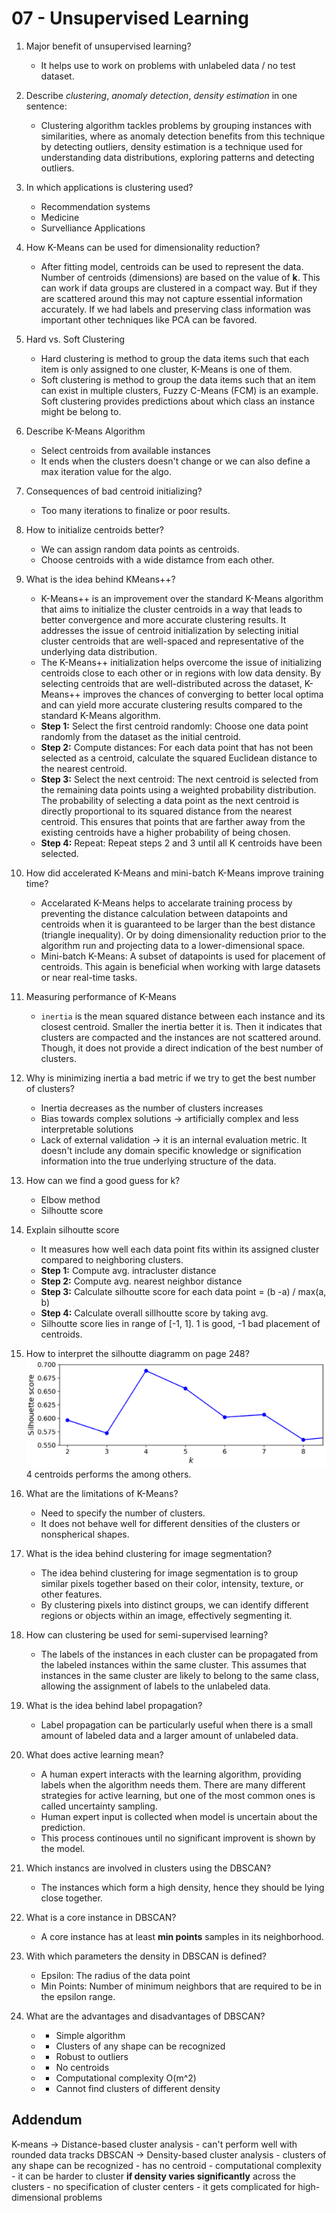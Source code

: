 # 07 - Unsupervised Learning 
1. Major benefit of unsupervised learning?
	- It helps use to work on problems with unlabeled data / no test dataset.

2. Describe _clustering_, _anomaly detection_, _density estimation_ in one sentence:
	- Clustering algorithm tackles problems by grouping instances with similarities, where as anomaly detection benefits from this technique by detecting outliers, density estimation is a technique used for understanding data distributions, exploring patterns and detecting outliers.

3. In which applications is clustering used?
	- Recommendation systems
	- Medicine
	- Survelliance Applications

4. How K-Means can be used for dimensionality reduction?
	- After fitting model, centroids can be used to represent the data. Number of centroids (dimensions) are based on the value of **k**. This can work if data groups are clustered in a compact way. But if they are scattered around this may not capture essential information accurately. If we had labels and preserving class information was important other techniques like PCA can be favored.

5. Hard vs. Soft Clustering
   - Hard clustering is method to group the data items such that each item is only assigned to one cluster, K-Means is one of them.
   - Soft clustering is method to group the data items such that an item can exist in multiple clusters, Fuzzy C-Means (FCM) is an example. Soft clustering provides predictions about which class an instance might be belong to.

6. Describe K-Means Algorithm
   - Select centroids from available instances
   - It ends when the clusters doesn't change or we can also define a max iteration value for the algo.

7. Consequences of bad centroid initializing?
	- Too many iterations to finalize or poor results.

8. How to initialize centroids better?
	- We can assign random data points as centroids.
	- Choose centroids with a wide distamce from each other.

9. What is the idea behind KMeans++?
	- K-Means++ is an improvement over the standard K-Means algorithm that aims to initialize the cluster centroids in a way that leads to better convergence and more accurate clustering results. It addresses the issue of centroid initialization by selecting initial cluster centroids that are well-spaced and representative of the underlying data distribution.
	- The K-Means++ initialization helps overcome the issue of initializing centroids close to each other or in regions with low data density. By selecting centroids that are well-distributed across the dataset, K-Means++ improves the chances of converging to better local optima and can yield more accurate clustering results compared to the standard K-Means algorithm.
	- **Step 1:** Select the first centroid randomly: Choose one data point randomly from the dataset as the initial centroid.
	- **Step 2:** Compute distances: For each data point that has not been selected as a centroid, calculate the squared Euclidean distance to the nearest centroid.
	- **Step 3:** Select the next centroid: The next centroid is selected from the remaining data points using a weighted probability distribution. The probability of selecting a data point as the next centroid is directly proportional to its squared distance from the nearest centroid. This ensures that points that are farther away from the existing centroids have a higher probability of being chosen.
	- **Step 4:** Repeat: Repeat steps 2 and 3 until all K centroids have been selected.

10. How did accelerated K-Means and mini-batch K-Means improve training time?
	- Accelarated K-Means helps to accelarate training process by preventing the distance calculation between datapoints and centroids when it is guaranteed to be larger than the best distance (triangle inequality). Or by doing dimensionality reduction prior to the algorithm run and projecting data to a lower-dimensional space.
	- Mini-batch K-Means: A subset of datapoints is used for placement of centroids. This again is beneficial when working with large datasets or near real-time tasks.

11. Measuring performance of K-Means
	- `inertia` is the mean squared distance between each instance and its closest centroid. Smaller the inertia better it is. Then it indicates that clusters are compacted and the instances are not scattered around. Though, it does not provide a direct indication of the best number of clusters.

12. Why is minimizing inertia a bad metric if we try to get the best number of clusters?
	- Inertia decreases as the number of clusters increases
	- Bias towards complex solutions -> artificially complex and less interpretable solutions
	- Lack of external validation -> it is an internal evaluation metric. It doesn't include any domain specific knowledge or signification information into the true underlying structure of the data.

13. How can we find a good guess for k?
	- Elbow method
	- Silhoutte score

14. Explain silhoutte score
	- It measures how well each data point fits within its assigned cluster compared to neighboring clusters.
	- **Step 1:** Compute avg. intracluster distance
	- **Step 2:** Compute avg. nearest neighbor distance
	- **Step 3:** Calculate silhoutte score for each data point = (b -a) / max(a, b)
	- **Step 4:** Calculate overall sillhoutte score by taking avg.
	- Silhoutte score lies in range of [-1, 1]. 1 is good, -1 bad placement of centroids.

15. How to interpret the silhoutte diagramm on page 248?
![Silhoutte Score Grpah](../assets/silhoutte-score-graph.png)
4 centroids performs the among others.

16. What are the limitations of K-Means?
	- Need to specify the number of clusters.
	- It does not behave well for different densities of the clusters or nonspherical shapes.

17. What is the idea behind clustering for image segmentation?
	- The idea behind clustering for image segmentation is to group similar pixels together based on their color, intensity, texture, or other features.
	- By clustering pixels into distinct groups, we can identify different regions or objects within an image, effectively segmenting it.

18. How can clustering be used for semi-supervised learning?
	- The labels of the instances in each cluster can be propagated from the labeled instances within the same cluster. This assumes that instances in the same cluster are likely to belong to the same class, allowing the assignment of labels to the unlabeled data.

19. What is the idea behind label propagation?
	- Label propagation can be particularly useful when there is a small amount of labeled data and a larger amount of unlabeled data.

20. What does active learning mean?
	- A human expert interacts with the learning algorithm, providing labels when the algorithm needs them. There are many different strategies for active learning, but one of the most common ones is called uncertainty sampling.
	- Human expert input is collected when model is uncertain about the prediction.
	- This process continoues until no significant improvent is shown by the model.

21. Which instancs are involved in clusters using the DBSCAN?
	- The instances which form a high density, hence they should be lying close together.

22. What is a core instance in DBSCAN?
	- A core instance has at least **min points** samples in its neighborhood.

23. With which parameters the density in DBSCAN is defined?
	- Epsilon: The radius of the data point
	- Min Points: Number of minimum neighbors that are required to be in the epsilon range.

23. What are the advantages and disadvantages of DBSCAN?
	- + Simple algorithm
	- + Clusters of any shape can be recognized
	- + Robust to outliers
	- - No centroids
	- - Computational complexity O(m^2)
	- - Cannot find clusters of different density

## Addendum
K-means -> Distance-based cluster analysis
	- can't perform well with rounded data tracks
DBSCAN -> Density-based cluster analysis
	- clusters of any shape can be recognized
	- has no centroid
	- computational complexity
	- it can be harder to cluster **if density varies significantly** across the clusters
	- no specification of cluster centers
	- it gets complicated for high-dimensional problems